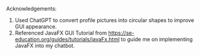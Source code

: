 Acknowledgements:
1) Used ChatGPT to convert profile pictures into circular 
shapes to improve GUI appearance.
2) Referenced JavaFX GUI Tutorial from https://se-education.org/guides/tutorials/javaFx.html
to guide me on implementing JavaFX into my chatbot.